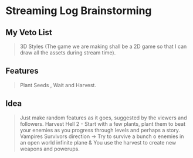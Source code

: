 # Streaming Log Brainstorming

## My Veto List
> 3D Styles (The game we are making shall be a 2D game so that I can draw all the assets during stream time). 

## Features
> Plant Seeds , Wait and Harvest.

## Idea
> Just make random features as it goes, suggested by the viewers and followers. 
> Harvest Hell 2 - Start with a few plants, plant them to beat your enemies as you progress through levels and perhaps a story.
> Vampires Survivors direction -> Try to survive a bunch o enemies in an open world infinite plane & You use the harvest to create new weapons and powerups.  